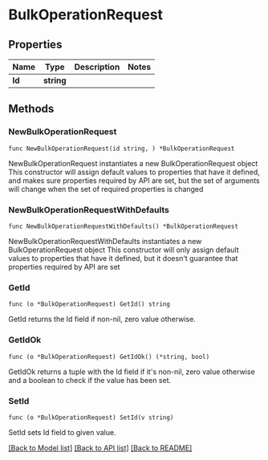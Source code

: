 # BulkOperationRequest

## Properties

Name | Type | Description | Notes
------------ | ------------- | ------------- | -------------
**Id** | **string** |  | 

## Methods

### NewBulkOperationRequest

`func NewBulkOperationRequest(id string, ) *BulkOperationRequest`

NewBulkOperationRequest instantiates a new BulkOperationRequest object
This constructor will assign default values to properties that have it defined,
and makes sure properties required by API are set, but the set of arguments
will change when the set of required properties is changed

### NewBulkOperationRequestWithDefaults

`func NewBulkOperationRequestWithDefaults() *BulkOperationRequest`

NewBulkOperationRequestWithDefaults instantiates a new BulkOperationRequest object
This constructor will only assign default values to properties that have it defined,
but it doesn't guarantee that properties required by API are set

### GetId

`func (o *BulkOperationRequest) GetId() string`

GetId returns the Id field if non-nil, zero value otherwise.

### GetIdOk

`func (o *BulkOperationRequest) GetIdOk() (*string, bool)`

GetIdOk returns a tuple with the Id field if it's non-nil, zero value otherwise
and a boolean to check if the value has been set.

### SetId

`func (o *BulkOperationRequest) SetId(v string)`

SetId sets Id field to given value.



[[Back to Model list]](../README.md#documentation-for-models) [[Back to API list]](../README.md#documentation-for-api-endpoints) [[Back to README]](../README.md)


